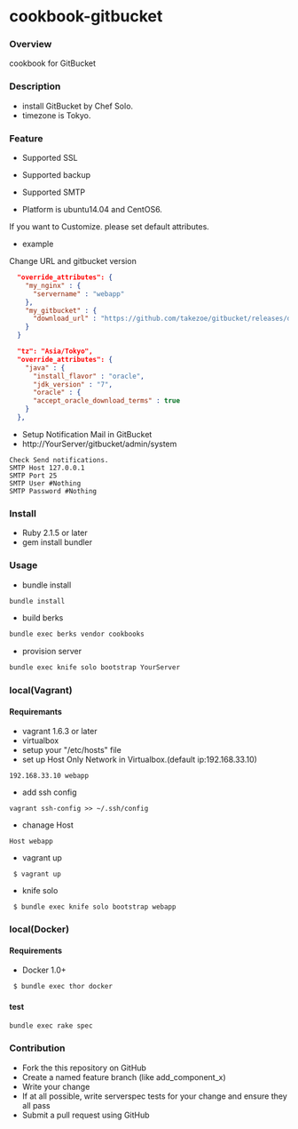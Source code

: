 cookbook-gitbucket
==================

### Overview

cookbook for GitBucket

### Description

* install GitBucket by Chef Solo.
* timezone is Tokyo.

### Feature

* Supported SSL
* Supported backup
* Supported SMTP

* Platform is ubuntu14.04 and CentOS6.

If you want to Customize. please set default attributes.

* example

Change URL and gitbucket version

```roles/web.json
  "override_attributes": {
    "my_nginx" : {
      "servername" : "webapp"
    },
    "my_gitbucket" : {
      "download_url" : "https://github.com/takezoe/gitbucket/releases/download/2.7/gitbucket.war"
    }
  }
```

```roles/base.json
  "tz": "Asia/Tokyo",
  "override_attributes": {
    "java" : {
      "install_flavor" : "oracle",
      "jdk_version" : "7",
      "oracle" : {
      "accept_oracle_download_terms" : true
    }
  },
```

* Setup Notification Mail in GitBucket
* http://YourServer/gitbucket/admin/system

```
Check Send notifications.
SMTP Host 127.0.0.1
SMTP Port 25
SMTP User #Nothing
SMTP Password #Nothing
```

### Install

* Ruby 2.1.5 or later
* gem install bundler

### Usage

* bundle install

```bash
bundle install
```

* build berks

```bash
bundle exec berks vendor cookbooks
```

* provision server

```bash
bundle exec knife solo bootstrap YourServer
```

### local(Vagrant)

#### Requiremants

* vagrant 1.6.3 or later
* virtualbox
* setup your "/etc/hosts" file
* set up Host Only Network in Virtualbox.(default ip:192.168.33.10)

```hosts
192.168.33.10 webapp
```

* add ssh config

```config
vagrant ssh-config >> ~/.ssh/config
```

* chanage Host

```~/.ssh/config
Host webapp
```

* vagrant up

```
 $ vagrant up
```

* knife solo

```
 $ bundle exec knife solo bootstrap webapp
```

### local(Docker)

#### Requirements

* Docker 1.0+

```bash
 $ bundle exec thor docker
```

#### test

```bash
bundle exec rake spec
```

### Contribution
- Fork the this repository on GitHub
- Create a named feature branch (like add_component_x)
- Write your change
- If at all possible, write serverspec tests for your change and ensure they all pass
- Submit a pull request using GitHub
